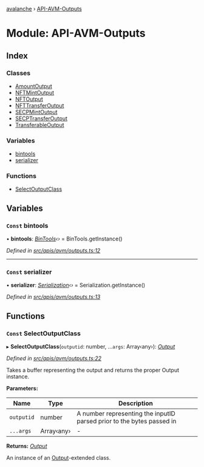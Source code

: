 [avalanche](../README.md) › [API-AVM-Outputs](api_avm_outputs.md)

# Module: API-AVM-Outputs

## Index

### Classes

* [AmountOutput](../classes/api_avm_outputs.amountoutput.md)
* [NFTMintOutput](../classes/api_avm_outputs.nftmintoutput.md)
* [NFTOutput](../classes/api_avm_outputs.nftoutput.md)
* [NFTTransferOutput](../classes/api_avm_outputs.nfttransferoutput.md)
* [SECPMintOutput](../classes/api_avm_outputs.secpmintoutput.md)
* [SECPTransferOutput](../classes/api_avm_outputs.secptransferoutput.md)
* [TransferableOutput](../classes/api_avm_outputs.transferableoutput.md)

### Variables

* [bintools](api_avm_outputs.md#const-bintools)
* [serializer](api_avm_outputs.md#const-serializer)

### Functions

* [SelectOutputClass](api_avm_outputs.md#const-selectoutputclass)

## Variables

### `Const` bintools

• **bintools**: *[BinTools](../classes/utils_bintools.bintools.md)‹›* = BinTools.getInstance()

*Defined in [src/apis/avm/outputs.ts:12](https://github.com/ava-labs/avalanchejs/blob/ccc6083/src/apis/avm/outputs.ts#L12)*

___

### `Const` serializer

• **serializer**: *[Serialization](../classes/utils_serialization.serialization.md)‹›* = Serialization.getInstance()

*Defined in [src/apis/avm/outputs.ts:13](https://github.com/ava-labs/avalanchejs/blob/ccc6083/src/apis/avm/outputs.ts#L13)*

## Functions

### `Const` SelectOutputClass

▸ **SelectOutputClass**(`outputid`: number, ...`args`: Array‹any›): *[Output](../classes/common_output.output.md)*

*Defined in [src/apis/avm/outputs.ts:22](https://github.com/ava-labs/avalanchejs/blob/ccc6083/src/apis/avm/outputs.ts#L22)*

Takes a buffer representing the output and returns the proper Output instance.

**Parameters:**

Name | Type | Description |
------ | ------ | ------ |
`outputid` | number | A number representing the inputID parsed prior to the bytes passed in  |
`...args` | Array‹any› | - |

**Returns:** *[Output](../classes/common_output.output.md)*

An instance of an [Output](../classes/common_output.output.md)-extended class.
